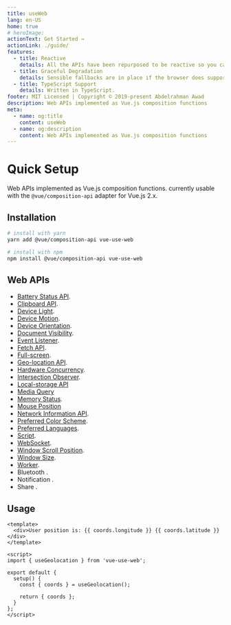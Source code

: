 ```yaml
---
title: useWeb
lang: en-US
home: true
# heroImage:
actionText: Get Started →
actionLink: ./guide/
features:
  - title: Reactive
    details: All the APIs have been repurposed to be reactive so you can use them directly in your components.
  - title: Graceful Degradation
    details: Sensible fallbacks are in place if the browser does support an API or the user doesn't give the permission.
  - title: TypeScript Support
    details: Written in TypeScript.
footer: MIT Licensed | Copyright © 2019-present Abdelrahman Awad
description: Web APIs implemented as Vue.js composition functions
meta:
  - name: og:title
    content: useWeb
  - name: og:description
    content: Web APIs implemented as Vue.js composition functions
---
```


# Quick Setup

Web APIs implemented as Vue.js composition functions. currently usable with the `@vue/composition-api` adapter for Vue.js 2.x.

## Installation

```bash
# install with yarn
yarn add @vue/composition-api vue-use-web

# install with npm
npm install @vue/composition-api vue-use-web
```

## Web APIs

- [Battery Status API](./guide/battery.md).
- [Clipboard API](./guide/clipboard.md).
- [Device Light](./guide/device-light.md).
- [Device Motion](./guide/device-motion.md).
- [Device Orientation](./guide/device-orientation.md).
- [Document Visibility](./guide/document-visibility.md).
- [Event Listener](./guide/event-listener).
- [Fetch API](./guide/fetch.md).
- [Full-screen](./guide/fullscreen.md).
- [Geo-location API](./guide/geolocation.md).
- [Hardware Concurrency](./guide/hardware-concurrency.md).
- [Intersection Observer](./guide/intersection-observer.md).
- [Local-storage API](./guide/local-storage.md)
- [Media Query](./guide/media-query.md)
- [Memory Status](./guide/memory-status.md).
- [Mouse Position](./guide/mouse-position.md)
- [Network Information API](./guide/network.md).
- [Preferred Color Scheme](./guide/preferred-color-scheme.md).
- [Preferred Languages](./guide/preferred-languages.md).
- [Script](./guide/script.md).
- [WebSocket](./guide/websocket.md).
- [Window Scroll Position](./guide/scroll-position.md).
- [Window Size](./guide/window-size.md).
- [Worker](./guide/worker.md).
- Bluetooth <Badge text="WIP" type="warn" />.
- Notification <Badge text="WIP" type="warn" />.
- Share <Badge text="WIP" type="warn" />.

## Usage

```vue
<template>
  <div>User position is: {{ coords.longitude }} {{ coords.latitude }}</div>
</template>

<script>
import { useGeolocation } from 'vue-use-web';

export default {
  setup() {
    const { coords } = useGeolocation();

    return { coords };
  }
};
</script>
```

<!-- TODO: Insert geolocation example -->
